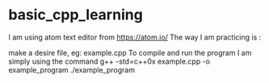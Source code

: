 # basic_cpp_learning
I am using atom text editor from https://atom.io/
The way I am practicing is : 

make a desire file, eg: example.cpp
To compile and run the program I am simply using the command 
g++ -std=c++0x example.cpp -o example_program
./example_program

